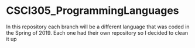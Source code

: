 # CSCI305_ProgrammingLanguages
In this repository each branch will be a different language that was coded in the Spring of 2019. Each one had their own repository so I decided to clean it up
